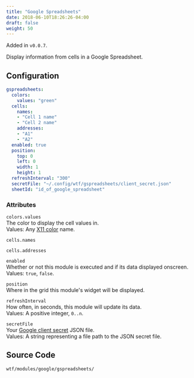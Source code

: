 ```yaml
---
title: "Google Spreadsheets"
date: 2018-06-10T18:26:26-04:00
draft: false
weight: 50
---
```


Added in `v0.0.7`.

Display information from cells in a Google Spreadsheet.

## Configuration

```yaml
gspreadsheets:
  colors:
    values: "green"
  cells:
    names:
    - "Cell 1 name"
    - "Cell 2 name"
    addresses:
    - "A1"
    - "A2"
  enabled: true
  position:
    top: 0
    left: 0
    width: 1
    height: 1
  refreshInterval: "300"
  secretFile: "~/.config/wtf/gspreadsheets/client_secret.json"
  sheetId: "id_of_google_spreadsheet"
```

### Attributes

`colors.values` <br />
The color to display the cell values in. <br />
Values: Any <a href="https://en.wikipedia.org/wiki/X11_color_names">X11 color</a> name.

`cells.names` <br />

`cells.addresses` <br />

`enabled` <br />
Whether or not this module is executed and if its data displayed onscreen. <br />
Values: `true`, `false`.

`position` <br />
Where in the grid this module's widget will be displayed. <br />

`refreshInterval` <br />
How often, in seconds, this module will update its data. <br />
Values: A positive integer, `0..n`.

`secretFile` <br />
Your <a href="https://developers.google.com/sheets/api/quickstart/go">Google client secret</a> JSON file. <br />
Values: A string representing a file path to the JSON secret file.

## Source Code

```bash
wtf/modules/google/gspreadsheets/
```
